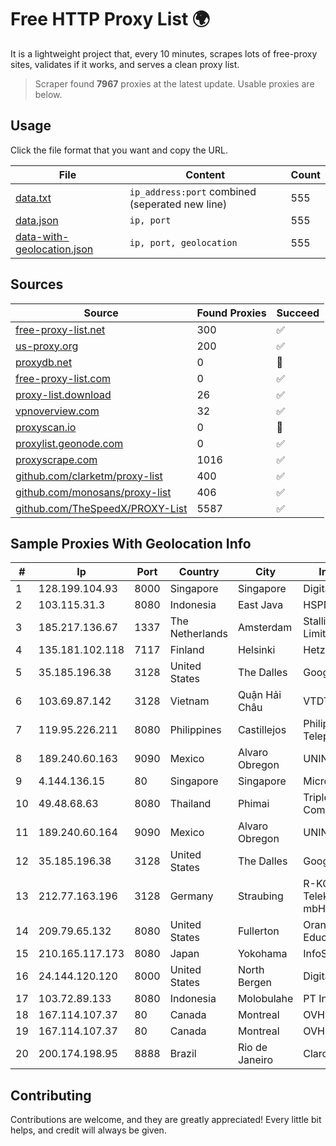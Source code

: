 
# Free HTTP Proxy List 🌍

It is a lightweight project that, every 10 minutes, scrapes lots of free-proxy sites, validates if it works, and serves a clean proxy list.


> Scraper found **7967** proxies at the latest update. Usable proxies are below.

## Usage

Click the file format that you want and copy the URL.


|File|Content|Count|
|----|-------|-----|
|[data.txt](https://raw.githubusercontent.com/themiralay/Proxy-List-World/master/data.txt)|`ip_address:port` combined (seperated new line)|555|
|[data.json](https://raw.githubusercontent.com/themiralay/Proxy-List-World/master/data.json)|`ip, port`|555|
|[data-with-geolocation.json](https://raw.githubusercontent.com/themiralay/Proxy-List-World/master/data-with-geolocation.json)|`ip, port, geolocation`|555|

## Sources

|Source|Found Proxies|Succeed|
|------|-------------|-------|
|[free-proxy-list.net](https://free-proxy-list.net)|300|✅|
|[us-proxy.org](https://www.us-proxy.org)|200|✅|
|[proxydb.net](http://proxydb.net)|0|🚫|
|[free-proxy-list.com](https://free-proxy-list.com/?page=&port=&type%5B%5D=http&type%5B%5D=https&up_time=0&search=Search)|0|✅|
|[proxy-list.download](https://www.proxy-list.download/HTTP)|26|✅|
|[vpnoverview.com](https://vpnoverview.com/privacy/anonymous-browsing/free-proxy-servers)|32|✅|
|[proxyscan.io](https://www.proxyscan.io)|0|🚫|
|[proxylist.geonode.com](https://proxylist.geonode.com/api/proxy-list?limit=300&page=1&sort_by=lastChecked&sort_type=desc&protocols=http,https)|0|✅|
|[proxyscrape.com](https://api.proxyscrape.com/v2/?request=displayproxies&protocol=http&timeout=10000&country=all&ssl=all&anonymity=all)|1016|✅|
|[github.com/clarketm/proxy-list](https://raw.githubusercontent.com/clarketm/proxy-list/master/proxy-list-raw.txt)|400|✅|
|[github.com/monosans/proxy-list](https://raw.githubusercontent.com/monosans/proxy-list/main/proxies/http.txt)|406|✅|
|[github.com/TheSpeedX/PROXY-List](https://raw.githubusercontent.com/TheSpeedX/PROXY-List/master/http.txt)|5587|✅|


## Sample Proxies With Geolocation Info

|#|Ip|Port|Country|City|Internet Service Provider|
|-|--|----|-------|----|-------------------------|
|1|128.199.104.93|8000|Singapore|Singapore|DigitalOcean, LLC|
|2|103.115.31.3|8080|Indonesia|East Java|HSPNET|
|3|185.217.136.67|1337|The Netherlands|Amsterdam|Stallion Network Services Limited|
|4|135.181.102.118|7117|Finland|Helsinki|Hetzner Online GmbH|
|5|35.185.196.38|3128|United States|The Dalles|Google LLC|
|6|103.69.87.142|3128|Vietnam|Quận Hải Châu|VTDT|
|7|119.95.226.211|8080|Philippines|Castillejos|Philippine Long Distance Telephone Co.|
|8|189.240.60.163|9090|Mexico|Alvaro Obregon|UNINET|
|9|4.144.136.15|80|Singapore|Singapore|Microsoft Corporation|
|10|49.48.68.63|8080|Thailand|Phimai|Triple T Broadband Public Company Limited|
|11|189.240.60.164|9090|Mexico|Alvaro Obregon|UNINET|
|12|35.185.196.38|3128|United States|The Dalles|Google LLC|
|13|212.77.163.196|3128|Germany|Straubing|R-KOM Regensburger Telekommunikationsgesellschaft mbH & Co. KG|
|14|209.79.65.132|8080|United States|Fullerton|Orange County Department of Education|
|15|210.165.117.173|8080|Japan|Yokohama|InfoSphere|
|16|24.144.120.120|8000|United States|North Bergen|DigitalOcean, LLC|
|17|103.72.89.133|8080|Indonesia|Molobulahe|PT Insolikh Jaringan Multimedia|
|18|167.114.107.37|80|Canada|Montreal|OVH SAS|
|19|167.114.107.37|80|Canada|Montreal|OVH SAS|
|20|200.174.198.95|8888|Brazil|Rio de Janeiro|Claro S.A|



## Contributing

Contributions are welcome, and they are greatly appreciated! Every
little bit helps, and credit will always be given.

